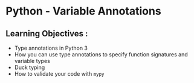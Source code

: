 # Python - Variable Annotations

## Learning Objectives :

- Type annotations in Python 3
- How you can use type annotations to specify function signatures and variable types
- Duck typing
- How to validate your code with `mypy`

